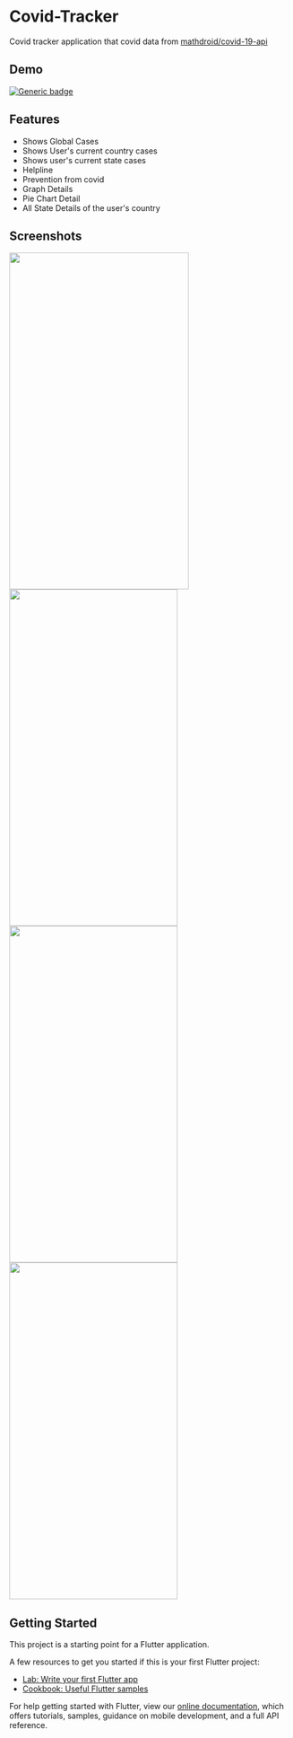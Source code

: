 # Covid-Tracker
Covid tracker application that covid data from [mathdroid/covid-19-api](https://github.com/mathdroid/covid-19-api)

## Demo
[![Generic badge](https://img.shields.io/badge/DOWNLOAD-COVID_TRACKER-<COLOR>.svg)](https://github.com/Zatinmohan/covid-tracker/blob/main/covid-tracker.apk?raw=true)

## Features

- Shows Global Cases
- Shows User's current country cases
- Shows user's current state cases
- Helpline
- Prevention from covid
- Graph Details
- Pie Chart Detail
- All State Details of the user's country

## Screenshots

<img src="https://user-images.githubusercontent.com/37806553/115160051-cd5dd180-a0b3-11eb-8900-65d20278f27c.jpg" width=320 height=600>    <img src="https://user-images.githubusercontent.com/37806553/115160137-46f5bf80-a0b4-11eb-8caa-b0507404fddf.jpg" width=300 height=600>   <img src ="https://user-images.githubusercontent.com/37806553/115160169-7b697b80-a0b4-11eb-932d-2af0b29640a9.jpg" width=300 height=600>  <img src ="https://user-images.githubusercontent.com/37806553/115160201-9e942b00-a0b4-11eb-8bc1-37e3d9dcab64.jpg" width=300 height=600>


## Getting Started

This project is a starting point for a Flutter application.

A few resources to get you started if this is your first Flutter project:

- [Lab: Write your first Flutter app](https://flutter.dev/docs/get-started/codelab)
- [Cookbook: Useful Flutter samples](https://flutter.dev/docs/cookbook)

For help getting started with Flutter, view our
[online documentation](https://flutter.dev/docs), which offers tutorials,
samples, guidance on mobile development, and a full API reference.
